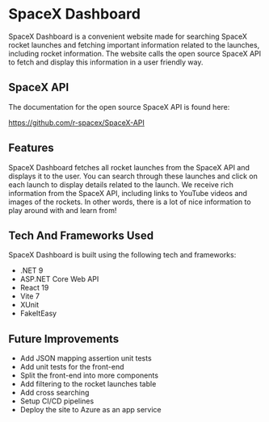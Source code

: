 # SpaceX Dashboard
SpaceX Dashboard is a convenient website made for searching SpaceX rocket launches and fetching important information related to the launches, including rocket information. The website calls the open source SpaceX API to fetch and display this information in a user friendly way.

## SpaceX API
The documentation for the open source SpaceX API is found here:

https://github.com/r-spacex/SpaceX-API

## Features
SpaceX Dashboard fetches all rocket launches from the SpaceX API and displays it to the user. You can search through these launches and click on each launch to display details related to the launch. We receive rich information from the SpaceX API, including links to YouTube videos and images of the rockets. In other words, there is a lot of nice information to play around with and learn from!

## Tech And Frameworks Used
SpaceX Dashboard is built using the following tech and frameworks:

- .NET 9
- ASP.NET Core Web API
- React 19
- Vite 7
- XUnit
- FakeItEasy

## Future Improvements

- Add JSON mapping assertion unit tests
- Add unit tests for the front-end
- Split the front-end into more components
- Add filtering to the rocket launches table
- Add cross searching
- Setup CI/CD pipelines
- Deploy the site to Azure as an app service
